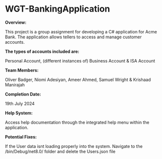 # WGT-BankingApplication
**Overview:**

This project is a group assignment for developing a C# application for Acme Bank. The application allows tellers to access and manage customer accounts. 

**The types of accounts included are:**

Personal Account, (different instances of) Business Account & ISA Account 

**Team Members:**

Oliver Badger, Niomi Adesiyan, Ameer Ahmed, Samuel Wright & Krishaad Manirajah

**Completion Date:**

19th July 2024

**Help System:**

Access help documentation through the integrated help menu within the application.

**Potential Fixes:**

If the User data isnt loading properly into the system. Navigate to the /bin/Debug/net8.0/ folder and delete the Users.json file
